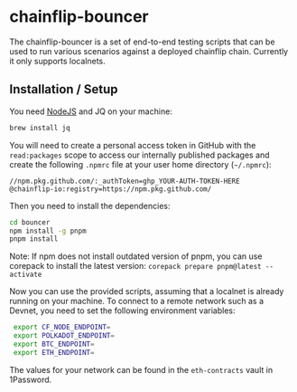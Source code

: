 # chainflip-bouncer

The chainflip-bouncer is a set of end-to-end testing scripts that can be used to
run various scenarios against a deployed chainflip chain. Currently it only supports
localnets.

## Installation / Setup

You need [NodeJS](https://github.com/nvm-sh/nvm#installing-and-updating) and JQ
on your machine:

```sh
brew install jq
```

You will need to create a personal access token in GitHub with the
`read:packages` scope to access our internally published packages and create the
following `.npmrc` file at your user home directory (`~/.npmrc`):

```
//npm.pkg.github.com/:_authToken=ghp_YOUR-AUTH-TOKEN-HERE
@chainflip-io:registry=https://npm.pkg.github.com/
```

Then you need to install the dependencies:

```sh
cd bouncer
npm install -g pnpm
pnpm install
```

Note: If npm does not install outdated version of pnpm, you can use corepack to install the latest version:
`corepack prepare pnpm@latest --activate`

Now you can use the provided scripts, assuming that a localnet is already running on your machine.
To connect to a remote network such as a Devnet, you need to set the following environment variables:

```bash
 export CF_NODE_ENDPOINT=
 export POLKADOT_ENDPOINT=
 export BTC_ENDPOINT=
 export ETH_ENDPOINT=
```

The values for your network can be found in the `eth-contracts` vault in 1Password.
